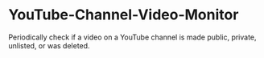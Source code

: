 # YouTube-Channel-Video-Monitor
Periodically check if a video on a YouTube channel is made public, private, unlisted, or was deleted.
